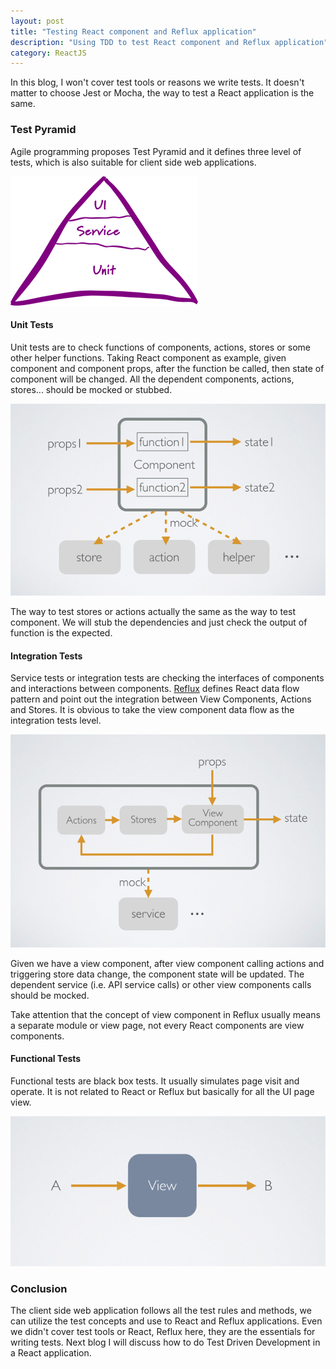 ```yaml
---
layout: post
title: "Testing React component and Reflux application"
description: "Using TDD to test React component and Reflux application"
category: ReactJS
---
```


In this blog, I won't cover test tools or reasons we write tests. It doesn't matter to choose Jest or Mocha, the way to test a React application is
the same.

### Test Pyramid

Agile programming proposes Test Pyramid and it defines three level of tests, which is also suitable for client side web applications.

![Test Pyramid](/images/2015-06-01-test-pyramid.png)

#### Unit Tests

Unit tests are to check functions of components, actions, stores or some other helper functions. Taking React component as example,
given component and component props, after the function be called, then state of component will be changed. All the dependent components,
 actions, stores... should be mocked or stubbed.

![React Component Unit Test](/images/2015-06-01-unit-test.png)

The way to test stores or actions actually the same as the way to test component. We will stub the dependencies and just check the output of
function is the expected.

#### Integration Tests

Service tests or integration tests are checking the interfaces of components and interactions between components. [Reflux](https://github.com/spoike/refluxjs)
 defines React data flow pattern and point out the integration between View Components, Actions and Stores. It is obvious to take the view component data flow
 as the integration tests level.

![React Component Integration Test](/images/2015-06-01-integration-test.png)

Given we have a view component, after view component calling actions and triggering store data change, the component state will be updated. The dependent service
(i.e. API service calls) or other view components calls should be mocked.

Take attention that the concept of view component in Reflux usually means a separate module or view page, not every React components are view components.

#### Functional Tests

Functional tests are black box tests. It usually simulates page visit and operate. It is not related to React or Reflux but basically for all the UI page view.

![React Component Functional Test](/images/2015-06-01-functional-test.png)

### Conclusion

The client side web application follows all the test rules and methods, we can utilize the test concepts and use to React and Reflux applications. Even we didn't
cover test tools or React, Reflux here, they are the essentials for writing tests. Next blog I will discuss how to do Test Driven Development in a React application.

